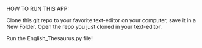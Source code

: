 HOW TO RUN THIS APP:

  Clone this git repo to your favorite text-editor on your computer, save it in a New Folder. Open the repo you just cloned in your text-editor.

   Run the English_Thesaurus.py file!
